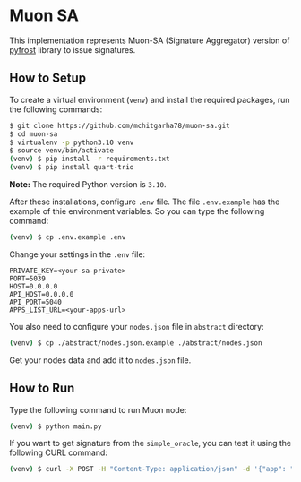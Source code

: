 # Muon SA

This implementation represents Muon-SA (Signature Aggregator) version of [pyfrost](https://github.com/SAYaghoubnejad/pyfrost) library to issue signatures.

## How to Setup

To create a virtual environment (`venv`) and install the required packages, run the following commands:

```bash
$ git clone https://github.com/mchitgarha78/muon-sa.git 
$ cd muon-sa
$ virtualenv -p python3.10 venv
$ source venv/bin/activate
(venv) $ pip install -r requirements.txt
(venv) $ pip install quart-trio
```

**Note:** The required Python version is `3.10`.

After these installations, configure `.env` file. The file `.env.example` has the example of thie environment variables. So you can type the following command:
```bash
(venv) $ cp .env.example .env
```

Change your settings in the `.env` file:
```
PRIVATE_KEY=<your-sa-private>
PORT=5039
HOST=0.0.0.0
API_HOST=0.0.0.0
API_PORT=5040
APPS_LIST_URL=<your-apps-url>
```

You also need to configure your `nodes.json` file in `abstract` directory:

```bash
(venv) $ cp ./abstract/nodes.json.example ./abstract/nodes.json
```

Get your nodes data and add it to `nodes.json` file. 



## How to Run

Type the following command to run Muon node:



```bash
(venv) $ python main.py
```

If you want to get signature from the `simple_oracle`, you can test it using the following CURL command:
```bash
(venv) $ curl -X POST -H "Content-Type: application/json" -d '{"app": "simple_oracle", "method": "price", "reqId": "12345", "data": {"params": {"unit": "USD", "token": "BNB"}, "result": {"price":267},"signParams":[{"name":"appId","type":"uint256","value":"55248038324285368712633359989377918216711324138169494581107010692219814301235"},{"name":"reqId","type":"uint256","value":"12345"},{"type":"uint32","value":227},{"type":"string","value":"BNB"},{"type":"string","value":"USD"}],"hash":"0x7e92cff17408096d2fa9c73b7a818a1c51f0eeeab5a91c19d60cf8395a5a6c53"}}' http://127.0.0.1:5040/v1/
```


